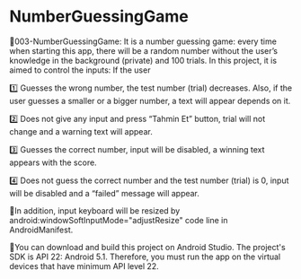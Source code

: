 # NumberGuessingGame
🔢003-NumberGuessingGame: It is a number guessing game: every time when starting this app, there will be a random number without the user’s knowledge in the background (private) and 100 trials. In this project, it is aimed to control the inputs: If the user

1️⃣ Guesses the wrong number, the test number (trial) decreases. Also, if the user guesses a smaller or a bigger number, a text will appear depends on it.

2️⃣	Does not give any input and press “Tahmin Et” button, trial will not change and a warning text will appear.

3️⃣	Guesses the correct number, input will be disabled, a winning text appears with the score.

4️⃣	Does not guess the correct number and the test number (trial) is 0, input will be disabled and a “failed” message will appear.

🔮In addition, input keyboard will be resized by android:windowSoftInputMode="adjustResize" code line in AndroidManifest.

🔨You can download and build this project on Android Studio. The project's SDK is API 22: Android 5.1. 
Therefore, you must run the app on the virtual devices that have minimum API level 22.
